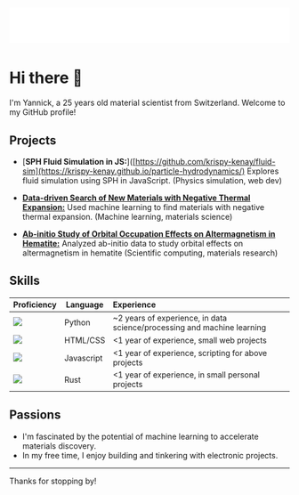 <h1 align="center">
  <img src="https://raw.githubusercontent.com/krispy-kenay/krispy-kenay/master/title.svg" alt="Yannick G." />
</h1>

# Hi there 👋

I'm Yannick, a 25 years old material scientist from Switzerland.
Welcome to my GitHub profile!

## Projects

* [**SPH Fluid Simulation in JS:**]([https://github.com/krispy-kenay/fluid-sim](https://krispy-kenay.github.io/particle-hydrodynamics/)  Explores fluid simulation using SPH in JavaScript. (Physics simulation, web dev)

* [**Data-driven Search of New Materials with Negative Thermal Expansion:**](https://github.com/krispy-kenay/DdSoNMwNTE)  Used machine learning to find materials with negative thermal expansion. (Machine learning, materials science)

* [**Ab-initio Study of Orbital Occupation Effects on Altermagnetism in Hematite:**](https://github.com/krispy-kenay/vasp-analyzer) Analyzed ab-initio data to study orbital effects on altermagnetism in hematite (Scientific computing, materials research)

## Skills

| Proficiency | Language | Experience |
| ------------- | ------------- | :------------- | 
| ![](https://geps.dev/progress/70) | Python | ~2 years of experience, in data science/processing and machine learning |
| ![](https://geps.dev/progress/60) | HTML/CSS | <1 year of experience, small web projects |
| ![](https://geps.dev/progress/50) | Javascript | <1 year of experience, scripting for above projects |
| ![](https://geps.dev/progress/30) | Rust | <1 year of experience, in small personal projects |

## Passions

* I'm fascinated by the potential of machine learning to accelerate materials discovery.
* In my free time, I enjoy building and tinkering with electronic projects.

<hr>


<!--
<div class="skills">
  <span>React</span>
  <div class="bar">
    <div class="fill" style="width: 80%;"></div>
  </div>
</div>
[![React](https://img.shields.io/badge/Python-60%25-blue)](https://reactjs.org/)


## Interests

- Interest 1
- Interest 2
- Interest 3
-->

Thanks for stopping by! 
